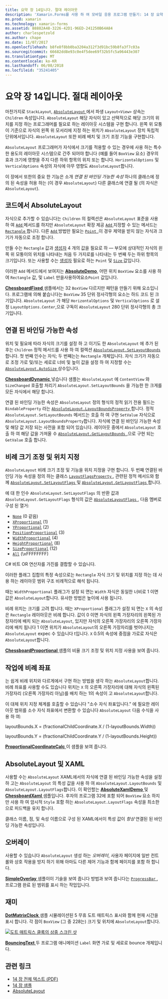 ```yaml
---
title: 요약 장 14입니다. 절대 레이아웃
description: 'Xamarin.Forms를 사용 하 여 모바일 응용 프로그램 만들기: 14 장 요약 합니다. 절대 레이아웃'
ms.prod: xamarin
ms.technology: xamarin-forms
ms.assetid: 88882A48-3226-42D1-96ED-241250B64A84
author: charlespetzold
ms.author: chape
ms.date: 11/07/2017
ms.openlocfilehash: b8fe8f8bb0ba3204a312f3d91bc59b8fa3f7c03a
ms.sourcegitcommit: 66682dd8e93c0e4f5dee69f32b5fc5a96443e307
ms.translationtype: MT
ms.contentlocale: ko-KR
ms.lasthandoff: 06/08/2018
ms.locfileid: "35241405"
---
```

# <a name="summary-of-chapter-14-absolute-layout"></a>요약 장 14입니다. 절대 레이아웃

마찬가지로 `StackLayout`, [ `AbsoluteLayout` ](https://developer.xamarin.com/api/type/Xamarin.Forms.AbsoluteLayout/) 에서 파생 `Layout<View>` 상속는 `Children` 속성입니다. `AbsoluteLayout` 해당 자식이 있고 선택적으로 해당 크기의 위치를 지정 하는 프로그래머를 필요로 하는 레이아웃 시스템을 구현 합니다. 왼쪽 위 모퉁이 기준으로 자식의 왼쪽 위 모서리에 지정 하는 위치가 `AbsoluteLayout` 장치 독립적 단위에서입니다. `AbsoluteLayout` 또한 비례 배치 및 크기 조정 기능을 구현합니다.

`AbsoluteLayout` 프로그래머가 자식에서 크기를 적용할 수 있는 경우에 사용 하는 특수 한 용도의 레이아웃 시스템으로 간주 되어야 합니다 (예를 들어 `BoxView` 요소) 경우의 효과 크기에 영향을 주지 다른 하위 항목의 위치 또는 합니다. `HorizontalOptions` 및 `VerticalOptions` 속성의 자식에 아무 영향도 `AbsoluteLayout`합니다.

이 장에서 또한의 중요 한 기능은 소개 *연결 된 바인딩 가능한 속성* 하나의 클래스에 정의 된 속성을 허용 하는 (이 경우 `AbsoluteLayout`) 다른 클래스에 연결 될 (의 자식은 `AbsoluteLayout`).

## <a name="absolutelayout-in-code"></a>코드에서 AbsoluteLayout

자식으로 추가할 수 있습니다는 `Children` 의 컬렉션은 `AbsoluteLayout` 표준을 사용 하 여 [ `Add` ](https://developer.xamarin.com/api/member/System.Collections.Generic.ICollection%3CT%3E.Add/p/T/) 메서드를 하지만 `AbsoluteLayout` 확장 제공 [ `Add` ](https://developer.xamarin.com/api/member/Xamarin.Forms.AbsoluteLayout+IAbsoluteList%3CT%3E.Add/p/Xamarin.Forms.View/Xamarin.Forms.Rectangle/Xamarin.Forms.AbsoluteLayoutFlags/) 지정할 수 있는 메서드는 [ `Rectangle` ](https://developer.xamarin.com/api/type/Xamarin.Forms.Rectangle/)합니다. 다른 [ `Add` ](https://developer.xamarin.com/api/member/Xamarin.Forms.AbsoluteLayout+IAbsoluteList%3CT%3E.Add/p/Xamarin.Forms.View/Xamarin.Forms.Point/) 방법만 필요는 [ `Point` ](https://developer.xamarin.com/api/type/Xamarin.Forms.Point/),이 경우 제약을 받지 않는 자식과 크기가 자동으로 조정 합니다.

만들 수는 `Rectangle` 값과 [생성자](https://developer.xamarin.com/api/constructor/Xamarin.Forms.Rectangle.Rectangle/p/System.Double/System.Double/System.Double/System.Double/) 4 개의 값을 필요로 하 &mdash; 부모에 상대적인 자식의 왼쪽 위 모퉁이의 위치를 나타내는 처음 두 가지로를 나타내는 두 번째 두는 하위 항목의 크기입니다. 또는 사용할 수는 [생성자](https://developer.xamarin.com/api/constructor/Xamarin.Forms.Rectangle.Rectangle/p/Xamarin.Forms.Point/Xamarin.Forms.Size/) 필요로 하는 `Point` 및 [ `Size` ](https://developer.xamarin.com/api/type/Xamarin.Forms.Size/) 값입니다.

이러한 `Add` 메서드에서 보여지는 [ **AbsoluteDemo**](https://github.com/xamarin/xamarin-forms-book-samples/tree/master/Chapter14/AbsoluteDemo), 어떤 위치 `BoxView` 요소를 사용 하 여 `Rectangle` 값, 및 `Label` 만을사용하여요소`Point` 값입니다.

[ **ChessboardFixed** ](https://github.com/xamarin/xamarin-forms-book-samples/tree/master/Chapter14/ChessboardFixed) 샘플에서는 32 `BoxView` 다르지만 패턴을 만들기 위해 요소입니다. 프로그램에 의해 붙습니다는 `BoxView` 35 단위 정사각형의 요소는 하드 코드 된 크기입니다. `AbsoluteLayout` 가 해당 `HorizontalOptions` 및 `VerticalOptions` 로 설정 `LayoutOptions.Center`,으로 구독이 `AbsoluteLayout` 280 단위 정사각형의 총 크기입니다.

## <a name="attached-bindable-properties"></a>연결 된 바인딩 가능한 속성

위치 및 필요에 따라 자식의 크기를 설정 하 고 이기도 한 `AbsoluteLayout` 에 추가 된 후는 `Children` 정적 메서드를 사용 하 여 컬렉션 [ `AbsoluteLayout.SetLayoutBounds` ](https://developer.xamarin.com/api/member/Xamarin.Forms.AbsoluteLayout.SetLayoutBounds/p/Xamarin.Forms.BindableObject/Xamarin.Forms.Rectangle/)합니다. 첫 번째 인수는 자식; 두 번째는는 `Rectangle` 개체입니다. 자식 크기가 자동으로 조정 가로 및/또는 세로로 너비 및 높이 값을 설정 하 여 지정할 수는 [ `AbsoluteLayout.AutoSize` ](https://developer.xamarin.com/api/property/Xamarin.Forms.AbsoluteLayout.AutoSize/) 상수입니다.

[ **ChessboardDynamic** ](https://github.com/xamarin/xamarin-forms-book-samples/tree/master/Chapter14/ChessboardDynamic) 넣습니다 샘플는 `AbsoluteLayout` 에 `ContentView` 와 `SizeChanged` 호출할 처리기 `AbsoluteLayout.SetLayoutBounds` 을 가능한 한 크게를 모든 자식에서 해당 합니다.  

연결 된 바인딩 가능한 속성은 `AbsoluteLayout` 정의 형식의 정적 읽기 전용 필드는 `BindableProperty` 라는 [ `AbsoluteLayout.LayoutBoundsProperty` ](https://developer.xamarin.com/api/field/Xamarin.Forms.AbsoluteLayout.LayoutBoundsProperty/)합니다. 정적 `AbsoluteLayout.SetLayoutBounds` 메서드는 호출 하 여 구현 `SetValue` 자식으로 `AbsoluteLayout.LayoutBoundsProperty`합니다. 자식에 연결 된 바인딩 가능한 속성 및 해당 값 저장 되는 사전을 포함 되어 있습니다. 레이아웃 중에서 `AbsoluteLayout` 호출 하 여 해당 값을 가져올 수 [ `AbsoluteLayout.GetLayoutBounds` ](https://developer.xamarin.com/api/member/Xamarin.Forms.AbsoluteLayout.GetLayoutBounds/p/Xamarin.Forms.BindableObject/),으로 구현 되는 `GetValue` 호출 합니다.

## <a name="proportional-sizing-and-positioning"></a>비례 크기 조정 및 위치 지정

`AbsoluteLayout` 비례 크기 조정 및 기능을 위치 지정을 구현 합니다. 두 번째 연결된 바인딩 가능 속성을 정의 하는 클래스 [ `LayoutFlagsProperty` ](https://developer.xamarin.com/api/field/Xamarin.Forms.AbsoluteLayout.LayoutFlagsProperty/), 관련된 정적 메서드와 함께 [ `AbsoluteLayout.SetLayoutFlags` ](https://developer.xamarin.com/api/member/Xamarin.Forms.AbsoluteLayout.SetLayoutFlags/p/Xamarin.Forms.BindableObject/Xamarin.Forms.AbsoluteLayoutFlags/) 및 [ `AbsoluteLayout.GetLayoutFlags` ](https://developer.xamarin.com/api/member/Xamarin.Forms.AbsoluteLayout.GetLayoutFlags/p/Xamarin.Forms.BindableObject/)합니다.

에 대 한 인수 `AbsoluteLayout.SetLayoutFlags` 의 반환 값과 `AbsoluteLayout.GetLayoutFlags` 형식의 값은 [ `AbsoluteLayoutFlags` ](https://developer.xamarin.com/api/type/Xamarin.Forms.AbsoluteLayoutFlags/), 다음 멤버로 구성 된 열거:

- [`None`](https://developer.xamarin.com/api/field/Xamarin.Forms.AbsoluteLayoutFlags.None/) (0 같음)
- [`XProportional`](https://developer.xamarin.com/api/field/Xamarin.Forms.AbsoluteLayoutFlags.XProportional/) (1)
- [`YProportional`](https://developer.xamarin.com/api/field/Xamarin.Forms.AbsoluteLayoutFlags.YProportional/) (2)
- [`PositionProportional`](https://developer.xamarin.com/api/field/Xamarin.Forms.AbsoluteLayoutFlags.PositionProportional/) (3)
- [`WidthProportional`](https://developer.xamarin.com/api/field/Xamarin.Forms.AbsoluteLayoutFlags.WidthProportional/) (4)
- [`HeightProportional`](https://developer.xamarin.com/api/field/Xamarin.Forms.AbsoluteLayoutFlags.HeightProportional/) (8)
- [`SizeProportional`](https://developer.xamarin.com/api/field/Xamarin.Forms.AbsoluteLayoutFlags.SizeProportional/) (12)
- [`All`](https://developer.xamarin.com/api/field/Xamarin.Forms.AbsoluteLayoutFlags.All/) (\xFFFFFFFF)

C# 비트 OR 연산자를 가진를 결합할 수 있습니다.

이러한 플래그 집합의 특정 속성으로는 `Rectangle` 자식 크기 및 위치를 지정 하는 데 사용 하는 레이아웃 범위 구조 비례적으로 해석 됩니다.

때는 `WidthProportional` 플래그가 설정 되 면는 `Width` 자식은 동일한 너비로 1 이면 값은 `AbsoluteLayout`합니다. 유사한 방법은 높이에 사용 됩니다.

비례 위치는 크기를 고려 합니다. 때는 `XProportional` 플래그가 설정 되 면는 `X` 의 속성은 `Rectangle` 레이아웃은 비례 합니다. 값이 0 이면 자식의 왼쪽 가장자리의 왼쪽된 가장자리에 배치 되는 `AbsoluteLayout`, 있지만 자식의 오른쪽 가장자리의 오른쪽 가장자리에 배치 됩니다 1 이면 위치가 `AbsoluteLayout`의 오른쪽 가장자리를 벗어나지는 `AbsoluteLayout` expec 수 있습니다 t입니다. `X` 0.5의 속성에 중점을 가로로 자식은 `AbsoluteLayout`합니다.

[ **ChessboardProportional** ](https://github.com/xamarin/xamarin-forms-book-samples/tree/master/Chapter14/ChessboardProportional) 샘플의 비율 크기 조정 및 위치 지정 사용을 보여 줍니다.

## <a name="working-with-proportional-coordinates"></a>작업에 비례 좌표

는 쉽게 비례 위치와 다르게에서 구현 하는 방법을 생각 하는 `AbsoluteLayout`합니다. 비례 좌표를 사용할 수도 있습니다 위치는 `X` 의 오른쪽 가장자리에 대해 자식의 왼쪽된 가장자리 (오른쪽 가장자리 아님)를 배치 하는 1의 속성이 고 `AbsoluteLayout`합니다.

이 대체 위치 지정 체계를 호출할 수 있습니다 "소수 자식 좌표입니다." 에 필요한 레이아웃 범위를 소수 자식 좌표에서 변환할 수 있습니다 `AbsoluteLayout` 다음 수식을 사용 하 여:

layoutBounds.X = (fractionalChildCoordinate.X / (1-layoutBounds.Width))

layoutBounds.Y = (fractionalChildCoordinate.Y / (1-layoutBounds.Height))

[ **ProportionalCoordinateCalc** ](https://github.com/xamarin/xamarin-forms-book-samples/tree/master/Chapter14/PropCoordCalc) 이 샘플을 보여 줍니다.

## <a name="absolutelayout-and-xaml"></a>AbsoluteLayout 및 XAML

사용할 수는 `AbsoluteLayout` XAML에서의 자식에 연결 된 바인딩 가능한 속성을 설정 하 고는 `AbsoluteLayout` 의 특성 값을 사용 하 여 `AbsoluteLayout.LayoutBounds` 및 `AbsoluteLayout.LayoutFlags`합니다. 이 확인할는 [ **AbsoluteXamlDemo** ](https://github.com/xamarin/xamarin-forms-book-samples/tree/master/Chapter14/AbsoluteXamlDemo) 및 [ **ChessboardXaml** ](https://github.com/xamarin/xamarin-forms-book-samples/tree/master/Chapter14/ChessboardXaml) 샘플입니다. 후자의 프로그램 32에 포함 되어 `BoxView` 요소 하지만 사용 하 여 암시적 `Style` 포함 하는 `AbsoluteLayout.LayoutFlags` 속성을 최소한으로 피드백을 유지 합니다.

클래스 이름, 점, 및 속성 이름으로 구성 된 XAML에서이 특성 값이 *항상* 연결된 된 바인딩 가능한 속성입니다.

## <a name="overlays"></a>오버레이

사용할 수 있습니다 `AbsoluteLayout` 생성 하는 *오버레이*, 사용자 페이지에 일반 컨트롤와 상호 작용을 방지 하기 위해 아마도 다른 제어 기능과 함께 페이지를 포함 하 합니다.

[ **SimpleOverlay** ](https://github.com/xamarin/xamarin-forms-book-samples/tree/master/Chapter14/SimpleOverlay) 샘플이이 기술을 보여 줍니다 방법과 보여 줍니다는 [ `ProgressBar` ](https://developer.xamarin.com/api/type/Xamarin.Forms.ProgressBar/), 프로그램 완료 된 범위를 표시 하는 작업입니다.

## <a name="some-fun"></a>재미

[ **DotMatrixClock** ](https://github.com/xamarin/xamarin-forms-book-samples/tree/master/Chapter14/DotMatrixClock) 샘플 시뮬레이션된 5 무휴 도트 매트릭스 표시와 함께 현재 시간을 표시 합니다. 각 점이 `BoxView` (그 중 228는) 크기 및 위치에 `AbsoluteLayout`합니다.

[![도트 매트릭스 클록의 삼중 스크린 샷](images/ch14fg08-small.png "도트 매트릭스 클록")](images/ch14fg08-large.png#lightbox "도트 매트릭스 클록")

[ **BouncingText** ](https://github.com/xamarin/xamarin-forms-book-samples/tree/master/Chapter14/BouncingText) 두 프로그램 애니메이션 `Label` 화면 가로 및 세로로 bounce 개체입니다.



## <a name="related-links"></a>관련 링크

- [14 장 전체 텍스트 (PDF)](https://download.xamarin.com/developer/xamarin-forms-book/XamarinFormsBook-Ch14-Apr2016.pdf)
- [14 장 샘플](https://github.com/xamarin/xamarin-forms-book-samples/tree/master/Chapter14)
- [AbsoluteLayout](~/xamarin-forms/user-interface/layouts/absolute-layout.md)
